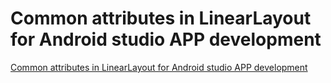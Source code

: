 # Common attributes in LinearLayout for Android studio APP development
[Common attributes in LinearLayout for Android studio APP development](https://aiwithcloud.com/2022/09/15/common_attributes_in_linearlayout_for_android_studio_app_development/)
